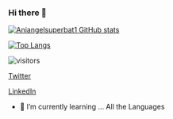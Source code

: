 ### Hi there 👋

[![Aniangelsuperbat1 GitHub stats](https://github-readme-stats.vercel.app/api?username=Aniangelsuperbat1&show_icons=true&theme=dark)](https://github.com/Aniangelsuperbat1/github-readme-stats)

[![Top Langs](https://github-readme-stats.vercel.app/api/top-langs/?username=Aniangelsuperbat1&layout=compact)](https://github.com/Aniangesuperbat1/github-readme-stats)

![visitors](https://visitor-badge.glitch.me/badge?page_id=Aniangesuperbat1.Aniangelsuperbat1)

[Twitter](https://twitter.com/patrick_zhen)

[LinkedIn](https://www.linkedin.com/in/patrick-zhen/)

- 🌱 I’m currently learning ... All the Languages

<!--
**Aniangelsuperbat1/Aniangelsuperbat1** is a ✨ _special_ ✨ repository because its `README.md` (this file) appears on your GitHub profile.

Here are some ideas to get you started:

- 🔭 I’m currently working on ...
- 👯 I’m looking to collaborate on ...
- 🤔 I’m looking for help with ...
- 💬 Ask me about ...
- 📫 How to reach me: ...
- 😄 Pronouns: ...
- ⚡ Fun fact: ...
-->
